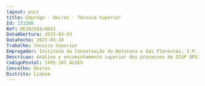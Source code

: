 ```yaml
--- 
layout: post
title: Emprego - Oeiras - Técnico Superior
Id: 133380
Ref: OE202503/0032
DataAbertura: 2025-03-03
DataFecho: 2025-03-18
Trabalho: Técnico Superior
Empregador: Instituto da Conservação da Natureza e das Florestas, I.P.
Descricao: Análise e encaminhamento superior dos processos de DIUP DRSIEL e apoio de coordenação no âmbito dos procedimentos relativos à proteção do sobreiro e da azinheira a implementar pelas DRCNF, dando nota de que com a revisão das medidas compensatórias estabelecidas no âmbito do regime jurídico de proteção ao sobreiro e à azinheira, maiores responsabilidades recairão sobre o ICNF e, em concreto sobre a DFF, designadamente ao nível do estabelecimento e acompanhamento das referidas medidas, que, se sublinha, são, recorrentemente, objeto de escrutínio por parte de várias instâncias.
CodigoPostal: 1495-165 ALGÉS
Concelho: Oeiras
Distrito: Lisboa
--- 
```

